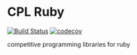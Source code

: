 # CPL Ruby

[![Build Status](https://travis-ci.org/nekootoko3/cpl_ruby.svg?branch=master)](https://travis-ci.org/nekootoko3/cpl_ruby)
[![codecov](https://codecov.io/gh/nekootoko3/cpl_ruby/branch/master/graph/badge.svg)](https://codecov.io/gh/nekootoko3/cpl_ruby)

competitive programming libraries for ruby
